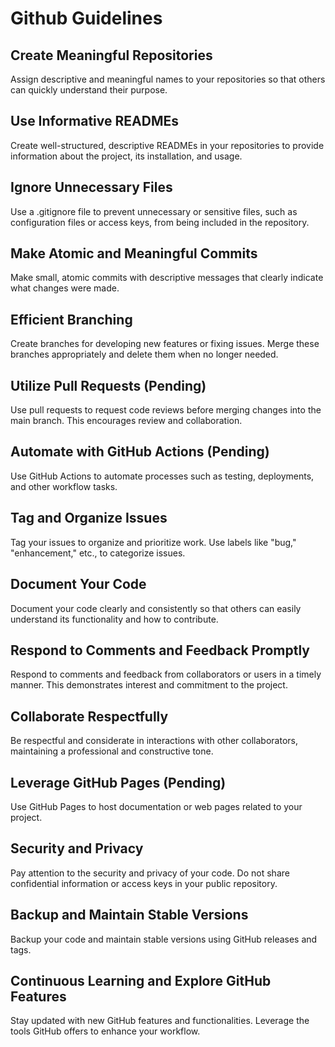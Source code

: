 # Github Guidelines

## Create Meaningful Repositories

Assign descriptive and meaningful names to your repositories so that others can quickly understand their purpose.

## Use Informative READMEs

Create well-structured, descriptive READMEs in your repositories to provide information about the project, its installation, and usage.

## Ignore Unnecessary Files

Use a .gitignore file to prevent unnecessary or sensitive files, such as configuration files or access keys, from being included in the repository.

## Make Atomic and Meaningful Commits

Make small, atomic commits with descriptive messages that clearly indicate what changes were made.

## Efficient Branching

Create branches for developing new features or fixing issues. Merge these branches appropriately and delete them when no longer needed.

## Utilize Pull Requests (Pending)

Use pull requests to request code reviews before merging changes into the main branch. This encourages review and collaboration.

## Automate with GitHub Actions (Pending)

Use GitHub Actions to automate processes such as testing, deployments, and other workflow tasks.

## Tag and Organize Issues

Tag your issues to organize and prioritize work. Use labels like "bug," "enhancement," etc., to categorize issues.

## Document Your Code

Document your code clearly and consistently so that others can easily understand its functionality and how to contribute.

## Respond to Comments and Feedback Promptly

Respond to comments and feedback from collaborators or users in a timely manner. This demonstrates interest and commitment to the project.

## Collaborate Respectfully

Be respectful and considerate in interactions with other collaborators, maintaining a professional and constructive tone.

## Leverage GitHub Pages (Pending)

Use GitHub Pages to host documentation or web pages related to your project.

## Security and Privacy

Pay attention to the security and privacy of your code. Do not share confidential information or access keys in your public repository.

## Backup and Maintain Stable Versions

Backup your code and maintain stable versions using GitHub releases and tags.

## Continuous Learning and Explore GitHub Features

Stay updated with new GitHub features and functionalities. Leverage the tools GitHub offers to enhance your workflow.
